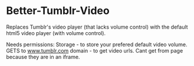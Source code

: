 # Better-Tumblr-Video
Replaces Tumblr's video player (that lacks volume control) with the default html5 video player (with volume control).

Needs permissions:
Storage - to store your prefered default video volume.
GETS to www.tumblr.com domain - to get video urls. Cant get from page because they are in an iframe.